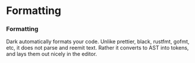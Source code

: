 # Formatting

### Formatting

Dark automatically formats your code. Unlike prettier, black, rustfmt, gofmt, etc, it does not parse and reemit text. Rather it converts to AST into tokens, and lays them out nicely in the editor.

